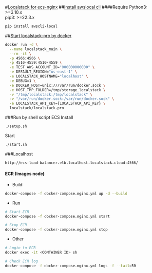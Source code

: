 #<a href="https://docs.localstack.cloud/getting-started/">Localstack for ecs-nginx</a>
##<a href="https://github.com/localstack/awscli-local">Install awslocal cli</a>
####Require
Python3: >=3.10.x<br>
pip3: >=22.3.x
```bash
pip install awscli-local
```

##<a href="https://docs.localstack.cloud/getting-started/installation/#docker">Start localstack-pro by docker</a>
```bash
docker run -d \
  --name localstack_main \
  --rm -it \
  -p 4566:4566 \
  -p 4510-4559:4510-4559 \
  -e TEST_AWS_ACCOUNT_ID="000000000000" \
  -e DEFAULT_REGION="us-east-1" \
  -e LOCALSTACK_HOSTNAME="localhost" \
  -e DEBUG=1 \
  -e DOCKER_HOST=unix:///var/run/docker.sock \
  -e HOST_TMP_FOLDER=/tmp/storage_localstack \
  -v "/tmp/localstack:/tmp/localstack" \
  -v "/var/run/docker.sock:/var/run/docker.sock" \
  -e LOCALSTACK_API_KEY={LOCALSTACK_API_KEY} \
  localstack/localstack-pro
```

###Run by shell script ECS
Install
```bash
./setup.sh
```

Start
```bash
./start.sh
```

###Localhost
```bash
http://ecs-load-balancer.elb.localhost.localstack.cloud:4566/
```

#### ECR (Images node)
- Build
```bash
docker-compose -f docker-compose.nginx.yml up -d --build
```

- Run
```bash
# Start ECR
docker-compose -f docker-compose.nginx.yml start

# Stop ECR
docker-compose -f docker-compose.nginx.yml stop
```

- Other
```bash
# Login to ECR
docker exec -it <CONTAINER ID> sh

# Check ECR log
docker-compose -f docker-compose.nginx.yml logs -f --tail=50
```